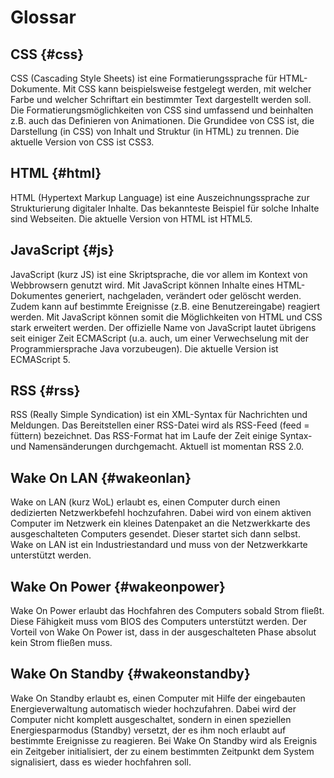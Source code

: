 # Glossar

## CSS {#css}

CSS (Cascading Style Sheets) ist eine Formatierungssprache für HTML-Dokumente. Mit CSS kann beispielsweise festgelegt werden, mit welcher Farbe und welcher Schriftart ein bestimmter Text dargestellt werden soll. Die Formatierungsmöglichkeiten von CSS sind umfassend und beinhalten z.B. auch das Definieren von Animationen. Die Grundidee von CSS ist, die Darstellung (in CSS) von Inhalt und Struktur (in HTML) zu trennen. Die aktuelle Version von CSS ist CSS3.

## HTML {#html}

HTML (Hypertext Markup Language) ist eine Auszeichnungssprache zur Strukturierung digitaler Inhalte. Das bekannteste Beispiel für solche Inhalte sind Webseiten. Die aktuelle Version von HTML ist HTML5. 

## JavaScript {#js}

JavaScript (kurz JS) ist eine Skriptsprache, die vor allem im Kontext von Webbrowsern genutzt wird. Mit JavaScript können Inhalte eines HTML-Dokumentes generiert, nachgeladen, verändert oder gelöscht werden. Zudem kann auf bestimmte Ereignisse (z.B. eine Benutzereingabe) reagiert werden. Mit JavaScript können somit die Möglichkeiten von HTML und CSS stark erweitert werden. Der offizielle Name von JavaScript lautet übrigens seit einiger Zeit ECMAScript (u.a. auch, um einer Verwechselung mit der Programmiersprache Java vorzubeugen). Die aktuelle Version ist ECMAScript 5.

## RSS {#rss}

RSS (Really Simple Syndication) ist ein XML-Syntax für Nachrichten und Meldungen. Das Bereitstellen einer RSS-Datei wird als RSS-Feed (feed = füttern) bezeichnet. Das RSS-Format hat im Laufe der Zeit einige Syntax- und Namensänderungen durchgemacht. Aktuell ist momentan RSS 2.0.  

## Wake On LAN {#wakeonlan}

Wake on LAN (kurz WoL) erlaubt es, einen Computer durch einen dedizierten Netzwerkbefehl hochzufahren. Dabei wird von einem aktiven Computer im Netzwerk ein kleines Datenpaket an die Netzwerkkarte des ausgeschalteten Computers gesendet. Dieser startet sich dann selbst. Wake on LAN ist ein Industriestandard und muss von der Netzwerkkarte unterstützt werden.

## Wake On Power {#wakeonpower}

Wake On Power erlaubt das Hochfahren des Computers sobald Strom fließt. Diese Fähigkeit muss vom BIOS des Computers unterstützt werden. Der Vorteil von Wake On Power ist, dass in der ausgeschalteten Phase absolut kein Strom fließen muss.

## Wake On Standby {#wakeonstandby}

Wake On Standby erlaubt es, einen Computer mit Hilfe der eingebauten Energieverwaltung automatisch wieder hochzufahren. Dabei wird der Computer nicht komplett ausgeschaltet, sondern in einen speziellen Energiesparmodus (Standby) versetzt, der es ihm noch erlaubt auf bestimmte Ereignisse zu reagieren. Bei Wake On Standby wird als Ereignis ein Zeitgeber initialisiert, der zu einem bestimmten Zeitpunkt dem System signalisiert, dass es wieder hochfahren soll. 
